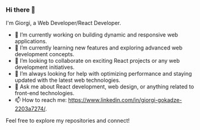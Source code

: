 ### Hi there 👋

I'm Giorgi, a Web Developer/React Developer.

- 🔭 I’m currently working on building dynamic and responsive web applications.
- 🌱 I’m currently learning new features and exploring advanced web development concepts.
- 👯 I’m looking to collaborate on exciting React projects or any web development initiatives.
- 🤔 I’m always looking for help with optimizing performance and staying updated with the latest web technologies.
- 💬 Ask me about React development, web design, or anything related to front-end technologies.
- 📫 How to reach me: https://www.linkedin.com/in/giorgi-gokadze-2203a7274/.

Feel free to explore my repositories and connect!
